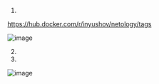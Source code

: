 1.
https://hub.docker.com/r/inyushov/netology/tags

![image](https://github.com/inyushov/devops-netology/assets/127683348/7e8240c5-5cc3-4712-860d-267c34604dd1)

2.


3.
![image](https://github.com/inyushov/devops-netology/assets/127683348/4927c651-b2fc-4420-a4d7-1a7ab9ab9a3a)




